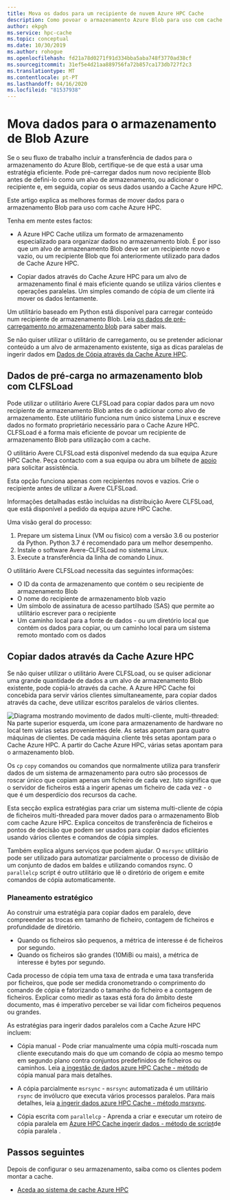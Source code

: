 ```yaml
---
title: Mova os dados para um recipiente de nuvem Azure HPC Cache
description: Como povoar o armazenamento Azure Blob para uso com cache Azure HPC
author: ekpgh
ms.service: hpc-cache
ms.topic: conceptual
ms.date: 10/30/2019
ms.author: rohogue
ms.openlocfilehash: fd21a78d0271f91d334bba5aba748f3770ad38cf
ms.sourcegitcommit: 31ef5e4d21aa889756fa72b857ca173db727f2c3
ms.translationtype: MT
ms.contentlocale: pt-PT
ms.lasthandoff: 04/16/2020
ms.locfileid: "81537938"
---
```

# <a name="move-data-to-azure-blob-storage"></a>Mova dados para o armazenamento de Blob Azure

Se o seu fluxo de trabalho incluir a transferência de dados para o armazenamento do Azure Blob, certifique-se de que está a usar uma estratégia eficiente. Pode pré-carregar dados num novo recipiente Blob antes de defini-lo como um alvo de armazenamento, ou adicionar o recipiente e, em seguida, copiar os seus dados usando a Cache Azure HPC.

Este artigo explica as melhores formas de mover dados para o armazenamento Blob para uso com cache Azure HPC.

Tenha em mente estes factos:

* A Azure HPC Cache utiliza um formato de armazenamento especializado para organizar dados no armazenamento blob. É por isso que um alvo de armazenamento Blob deve ser um recipiente novo e vazio, ou um recipiente Blob que foi anteriormente utilizado para dados de Cache Azure HPC.

* Copiar dados através do Cache Azure HPC para um alvo de armazenamento final é mais eficiente quando se utiliza vários clientes e operações paralelas. Um simples comando de cópia de um cliente irá mover os dados lentamente.

Um utilitário baseado em Python está disponível para carregar conteúdo num recipiente de armazenamento Blob. Leia [os dados de pré-carregamento no armazenamento blob](#pre-load-data-in-blob-storage-with-clfsload) para saber mais.

Se não quiser utilizar o utilitário de carregamento, ou se pretender adicionar conteúdo a um alvo de armazenamento existente, siga as dicas paralelas de ingerir dados em [Dados de Cópia através da Cache Azure HPC](#copy-data-through-the-azure-hpc-cache).

## <a name="pre-load-data-in-blob-storage-with-clfsload"></a>Dados de pré-carga no armazenamento blob com CLFSLoad

Pode utilizar o utilitário Avere CLFSLoad para copiar dados para um novo recipiente de armazenamento Blob antes de o adicionar como alvo de armazenamento. Este utilitário funciona num único sistema Linux e escreve dados no formato proprietário necessário para o Cache Azure HPC. CLFSLoad é a forma mais eficiente de povoar um recipiente de armazenamento Blob para utilização com a cache.

O utilitário Avere CLFSLoad está disponível medendo da sua equipa Azure HPC Cache. Peça contacto com a sua equipa ou abra um bilhete de [apoio](hpc-cache-support-ticket.md) para solicitar assistência.

Esta opção funciona apenas com recipientes novos e vazios. Crie o recipiente antes de utilizar a Avere CLFSLoad.

Informações detalhadas estão incluídas na distribuição Avere CLFSLoad, que está disponível a pedido da equipa azure HPC Cache.

Uma visão geral do processo:

1. Prepare um sistema Linux (VM ou físico) com a versão 3.6 ou posterior da Python. Python 3.7 é recomendado para um melhor desempenho.
1. Instale o software Avere-CLFSLoad no sistema Linux.
1. Execute a transferência da linha de comando Linux.

O utilitário Avere CLFSLoad necessita das seguintes informações:

* O ID da conta de armazenamento que contém o seu recipiente de armazenamento Blob
* O nome do recipiente de armazenamento blob vazio
* Um símbolo de assinatura de acesso partilhado (SAS) que permite ao utilitário escrever para o recipiente
* Um caminho local para a fonte de dados - ou um diretório local que contém os dados para copiar, ou um caminho local para um sistema remoto montado com os dados

## <a name="copy-data-through-the-azure-hpc-cache"></a>Copiar dados através da Cache Azure HPC

Se não quiser utilizar o utilitário Avere CLFSLoad, ou se quiser adicionar uma grande quantidade de dados a um alvo de armazenamento Blob existente, pode copiá-lo através da cache. A Azure HPC Cache foi concebida para servir vários clientes simultaneamente, para copiar dados através da cache, deve utilizar escritos paralelos de vários clientes.

![Diagrama mostrando movimento de dados multi-cliente, multi-threaded: Na parte superior esquerda, um ícone para armazenamento de hardware no local tem várias setas provenientes dele. As setas apontam para quatro máquinas de clientes. De cada máquina cliente três setas apontam para o Cache Azure HPC. A partir do Cache Azure HPC, várias setas apontam para o armazenamento blob.](media/hpc-cache-parallel-ingest.png)

Os ``cp`` ``copy`` comandos ou comandos que normalmente utiliza para transferir dados de um sistema de armazenamento para outro são processos de roscar único que copiam apenas um ficheiro de cada vez. Isto significa que o servidor de ficheiros está a ingerir apenas um ficheiro de cada vez - o que é um desperdício dos recursos da cache.

Esta secção explica estratégias para criar um sistema multi-cliente de cópia de ficheiros multi-threaded para mover dados para o armazenamento Blob com cache Azure HPC. Explica conceitos de transferência de ficheiros e pontos de decisão que podem ser usados para copiar dados eficientes usando vários clientes e comandos de cópia simples.

Também explica alguns serviços que podem ajudar. O ``msrsync`` utilitário pode ser utilizado para automatizar parcialmente o processo de divisão de um conjunto de dados em baldes e utilizando comandos rsync. O ``parallelcp`` script é outro utilitário que lê o diretório de origem e emite comandos de cópia automaticamente.

### <a name="strategic-planning"></a>Planeamento estratégico

Ao construir uma estratégia para copiar dados em paralelo, deve compreender as trocas em tamanho de ficheiro, contagem de ficheiros e profundidade de diretório.

* Quando os ficheiros são pequenos, a métrica de interesse é de ficheiros por segundo.
* Quando os ficheiros são grandes (10MiBi ou mais), a métrica de interesse é bytes por segundo.

Cada processo de cópia tem uma taxa de entrada e uma taxa transferida por ficheiros, que pode ser medida cronometrando o comprimento do comando de cópia e fatorizando o tamanho do ficheiro e a contagem de ficheiros. Explicar como medir as taxas está fora do âmbito deste documento, mas é imperativo perceber se vai lidar com ficheiros pequenos ou grandes.

As estratégias para ingerir dados paralelos com a Cache Azure HPC incluem:

* Cópia manual - Pode criar manualmente uma cópia multi-roscada num cliente executando mais do que um comando de cópia ao mesmo tempo em segundo plano contra conjuntos predefinidos de ficheiros ou caminhos. Leia [a ingestão de dados azure HPC Cache - método](hpc-cache-ingest-manual.md) de cópia manual para mais detalhes.

* A cópia parcialmente ``msrsync``  -  ``msrsync`` automatizada é um utilitário ``rsync`` de invólucro que executa vários processos paralelos. Para mais detalhes, leia [a ingerir dados azure HPC Cache - método msrsync](hpc-cache-ingest-msrsync.md).

* Cópia escrita com ``parallelcp`` - Aprenda a criar e executar um roteiro de cópia paralela em [Azure HPC Cache ingerir dados - método de script](hpc-cache-ingest-parallelcp.md)de cópia paralela .

## <a name="next-steps"></a>Passos seguintes

Depois de configurar o seu armazenamento, saiba como os clientes podem montar a cache.

* [Aceda ao sistema de cache Azure HPC](hpc-cache-mount.md)
